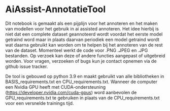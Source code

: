 # AiAssist-AnnotatieTool

Dit notebook is gemaakt als een pijplijn voor het annoteren en het maken van modellen voor het gebruik in ai assisted annoteren. Het idee hierbij is niet dat een complete dataset geannoteerd wordt voordat het eerste model getraind word maar in plaats daarvan periodiek een model getraind wordt wat daarna gebruikt kan worden om te helpen bij het annoteren van de rest van de dataset. Momenteel werkt de code voor .PNG .JPEG en .JPG bestanden. Op verzoek kan deze of andere functies aangepast of uitgebreid worden. Voor vragen, verzoeken of bugs kun je contact opnemen via de github issue tracker.

De tool is gebouwd op python 3.9 en maakt gebruikt van alle bibliotheken in BASIS_requirements.txt en CPU_requirements.txt. Wanneer de computer een Nvidia GPU heeft met CUDA-ondersteuning (https://developer.nvidia.com/cuda-gpus) word aanbevolen de GPU_requirements.txt te gebruiken in plaats van de CPU_requirements.txt voor een versnelde trainings tijd.

